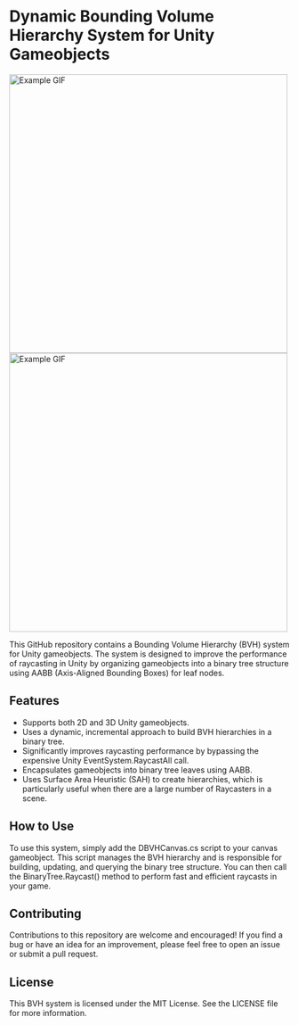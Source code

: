 <!DOCTYPE html>
<html>
<head>
</head>
<body>
	<h1>Dynamic Bounding Volume Hierarchy System for Unity Gameobjects</h1>
	<img src="dbvh.gif" alt="Example GIF" width="500">
	<img src="dbvh2.gif" alt="Example GIF" width="500">
	<p>This GitHub repository contains a Bounding Volume Hierarchy (BVH) system for Unity gameobjects. The system is designed to improve the performance of raycasting in Unity by organizing gameobjects into a binary tree structure using AABB (Axis-Aligned Bounding Boxes) for leaf nodes.</p>
	<h2>Features</h2>
	<ul>
		<li>Supports both 2D and 3D Unity gameobjects.</li>
		<li>Uses a dynamic, incremental approach to build BVH hierarchies in a binary tree.</li>
		<li>Significantly improves raycasting performance by bypassing the expensive Unity EventSystem.RaycastAll call.</li>
		<li>Encapsulates gameobjects into binary tree leaves using AABB.</li>
		<li>Uses Surface Area Heuristic (SAH) to create hierarchies, which is particularly useful when there are a large number of Raycasters in a scene.</li>
	</ul>
	<h2>How to Use</h2>
	<p>To use this system, simply add the DBVHCanvas.cs script to your canvas gameobject. This script manages the BVH hierarchy and is responsible for building, updating, and querying the binary tree structure. You can then call the BinaryTree.Raycast() method to perform fast and efficient raycasts in your game.</p>
	
<h2>Contributing</h2>
<p>Contributions to this repository are welcome and encouraged! If you find a bug or have an idea for an improvement, please feel free to open an issue or submit a pull request.</p>
<h2>License</h2>
<p>This BVH system is licensed under the MIT License. See the LICENSE file for more information.</p>

</body>
</html>
